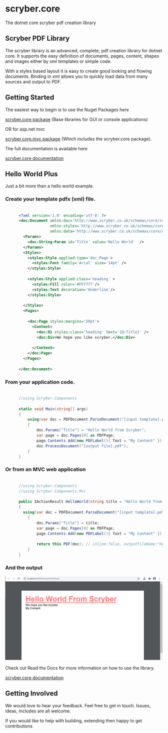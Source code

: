 # scryber.core
The dotnet core scryber pdf creation library

## Scryber PDF Library

The scryber library is an advanced, complete, pdf creation library for dotnet core. 
It supports the easy definition of documents, pages, content, shapes and images either by xml templates or simple code. 

With a styles based layout it is easy to create good looking and flowing documents. 
Binding in xml allows you to quickly load data from many sources and output to PDF. 


## Getting Started

The easiest way to begin is to use the Nuget Packages here

[scryber.core package](https://www.nuget.org/packages/scryber.core/)
(Base libraries for GUI or console applications)

OR for asp.net mvc

[scryber.core.mvc package](https://www.nuget.org/packages/scryber.core.mvc/)
(Which includes the scryber.core package).

The full documentation is available here

[scryber.core documentation](https://scrybercore.readthedocs.io/en/latest/)

## Hello World Plus

Just a bit more than a hello world example.

### Create your template pdfx (xml) file.

```xml

      <?xml version='1.0' encoding='utf-8' ?>
      <doc:Document xmlns:doc='http://www.scryber.co.uk/schemas/core/release/v1/Scryber.Components.xsd'
                    xmlns:styles='http://www.scryber.co.uk/schemas/core/release/v1/Scryber.Styles.xsd'
                    xmlns:data='http://www.scryber.co.uk/schemas/core/release/v1/Scryber.Data.xsd' >
        <Params>
          <doc:String-Param id='Title' value='Hello World'  />
        </Params>
        <Styles>
          <styles:Style applied-type='doc:Page'>
            <styles:Font family='Arial' size='14pt' />
          </styles:Style>

          <styles:Style applied-class='heading' >
            <styles:Fill color='#FF7777'/>
            <styles:Text decoration='Underline'/>
          </styles:Style>
      
        </Styles>
        <Pages>

          <doc:Page styles:margins='20pt'>
            <Content>
              <doc:H1 styles:class='heading' text='{@:Title}' />
              <doc:Div>We hope you like scryber.</doc:Div>

            </Content>
          </doc:Page>
        </Pages>

      </doc:Document>
```

### From your application code.

```cs

      //using Scryber.Components

      static void Main(string[] args)
      {
          using(var doc = PDFDocument.ParseDocument("[input template].pdfx"))
          {
              doc.Params["Title"] = "Hello World from Scryber";
              var page = doc.Pages[0] as PDFPage;
              page.Contents.Add(new PDFLabel(){ Text = "My Content" });
              doc.ProcessDocument("[output file].pdf");
          }
      }
```

### Or from an MVC web application

```cs

      //using Scryber.Components
      //using Scryber.Components.Mvc

      public IActionResult HelloWorld(string title = "Hello World from Scryber")
      {
        using(var doc = PDFDocument.ParseDocument("[input template].pdfx"))
          {
              doc.Params["Title"] = title;
              var page = doc.Pages[0] as PDFPage;
              page.Contents.Add(new PDFLabel(){ Text = "My Content" });
          
              return this.PDF(doc); // inline:false, outputFileName:"HelloWorld.pdf"
          }
      }
```

### And the output

![Hello World Output](docs/images/helloworld.png)

Check out Read the Docs for more information on how to use the library.

[scryber.core documentation](https://scrybercore.readthedocs.io/en/latest/)


## Getting Involved

We would love to hear your feedback. Feel free to get in touch.
Issues, ideas, includes are all welcome.

If you would like to help with building, extending then happy to get contributions

